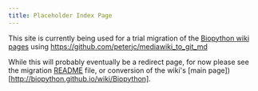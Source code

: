 ```yaml
---
title: Placeholder Index Page
---
```


This site is currently being used for a trial migration
of the [Biopython wiki pages](http://biopython.org)
using https://github.com/peterjc/mediawiki_to_git_md

While this will probably eventually be a redirect page,
for now please see the migration
[README](https://biopython.github.io/README.html) file,
or conversion of the wiki's
[main page])[http://biopython.github.io/wiki/Biopython].
